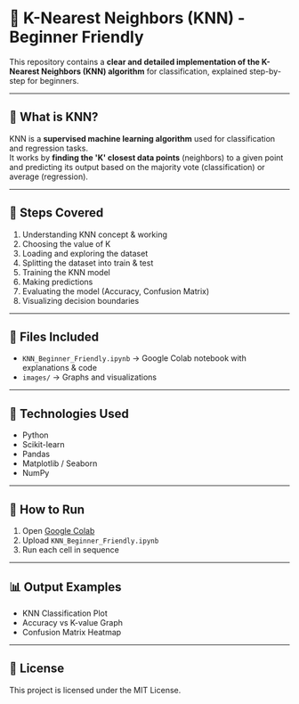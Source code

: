 # 🧠 K-Nearest Neighbors (KNN) - Beginner Friendly

This repository contains a **clear and detailed implementation of the K-Nearest Neighbors (KNN) algorithm** for classification, explained step-by-step for beginners.

---

## 📌 What is KNN?
KNN is a **supervised machine learning algorithm** used for classification and regression tasks.  
It works by **finding the 'K' closest data points** (neighbors) to a given point and predicting its output based on the majority vote (classification) or average (regression).

---

## 📖 Steps Covered
1. Understanding KNN concept & working
2. Choosing the value of K
3. Loading and exploring the dataset
4. Splitting the dataset into train & test
5. Training the KNN model
6. Making predictions
7. Evaluating the model (Accuracy, Confusion Matrix)
8. Visualizing decision boundaries

---

## 📂 Files Included
- `KNN_Beginner_Friendly.ipynb` → Google Colab notebook with explanations & code
- `images/` → Graphs and visualizations

---

## 🔧 Technologies Used
- Python
- Scikit-learn
- Pandas
- Matplotlib / Seaborn
- NumPy

---

## 🚀 How to Run
1. Open [Google Colab](https://colab.research.google.com/)
2. Upload `KNN_Beginner_Friendly.ipynb`
3. Run each cell in sequence

---

## 📊 Output Examples
- KNN Classification Plot
- Accuracy vs K-value Graph
- Confusion Matrix Heatmap

---

## 📜 License
This project is licensed under the MIT License.
